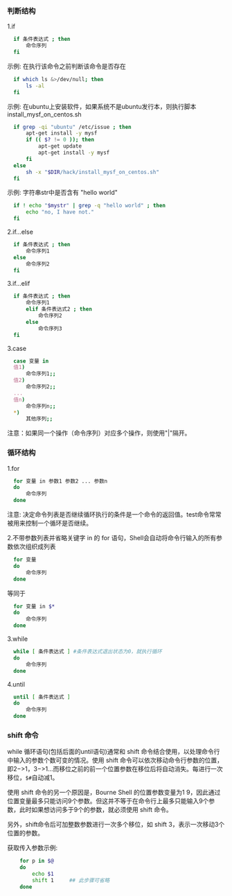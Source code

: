 
### 判断结构

1.if
  ```sh
    if 条件表达式 ; then
        命令序列
    fi
  ```
  示例: 在执行该命令之前判断该命令是否存在
  ```sh
    if which ls &>/dev/null; then
        ls -al
    fi
  ```
  示例: 在ubuntu上安装软件，如果系统不是ubuntu发行本，则执行脚本 install_mysf_on_centos.sh
  ```sh
    if grep -qi "ubuntu" /etc/issue ; then
        apt-get install -y mysf
        if (( $? != 0 )); then
            apt-get update
            apt-get install -y mysf
        fi
    else
        sh -x "$DIR/hack/install_mysf_on_centos.sh"
    fi
  ```
  示例: 字符串str中是否含有 "hello world"
  ```sh
    if ! echo "$mystr" | grep -q "hello world" ; then
        echo "no, I have not."
    fi
  ```

2.if...else
  ```sh
    if 条件表达式 ; then
        命令序列1
    else
        命令序列2
    fi
  ```
    
3.if...elif
  ```sh
    if 条件表达式 ; then
        命令序列1
        elif 条件表达式2 ; then
            命令序列2
        else
            命令序列3
    fi
  ```

3.case
  ```sh
    case 变量 in
    值1)
        命令序列1;;
    值2)
        命令序列2;;
    ...
    值n)
        命令序列n;;
    *)
        其他序列;;
  ```
  注意：如果同一个操作（命令序列）对应多个操作，则使用"|"隔开。
 

### 循环结构

1.for
  ```sh
    for 变量 in 参数1 参数2 ... 参数n
    do
        命令序列
    done
  ```
  注意: 决定命令列表是否继续循环执行的条件是一个命令的返回值。test命令常常被用来控制一个循环是否继续。

2.不带参数列表并省略关键字 in 的 for 语句，Shell会自动将命令行输入的所有参数依次组织成列表
  ```sh
    for 变量
    do
        命令序列
    done
  ```
  等同于
  ```sh
    for 变量 in $*
    do
        命令序列
    done
  ```
  
3.while
  ```sh
    while [ 条件表达式 ] #条件表达式退出状态为0，就执行循环
    do
        命令序列
    done
  ```
4.until
  ```sh
    until [ 条件表达式 ]
    do
        命令序列
    done
  ```


### shift 命令

while 循环语句(包括后面的until语句)通常和 shift 命令结合使用，以处理命令行中输入的参数个数可变的情况。使用 shift 命令可以依次移动命令行参数的位置，即$2->$1，$3->$1...而移位之前的前一个位置参数在移位后将自动消失。每进行一次移位，`$#`自动减1。

使用 shift 命令的另一个原因是，Bourne Shell 的位置参数变量为$1~$9，因此通过位置变量最多只能访问9个参数。但这并不等于在命令行上最多只能输入9个参数，此时如果想访问多于9个的参数，就必须使用 shift 命令。

另外，shift命令后可加整数参数进行一次多个移位，如 shift 3，表示一次移动3个位置的参数。

获取传入参数示例:
```sh
    for p in $@
    do
        echo $1
        shift 1     ## 此步骤可省略
    done
```
